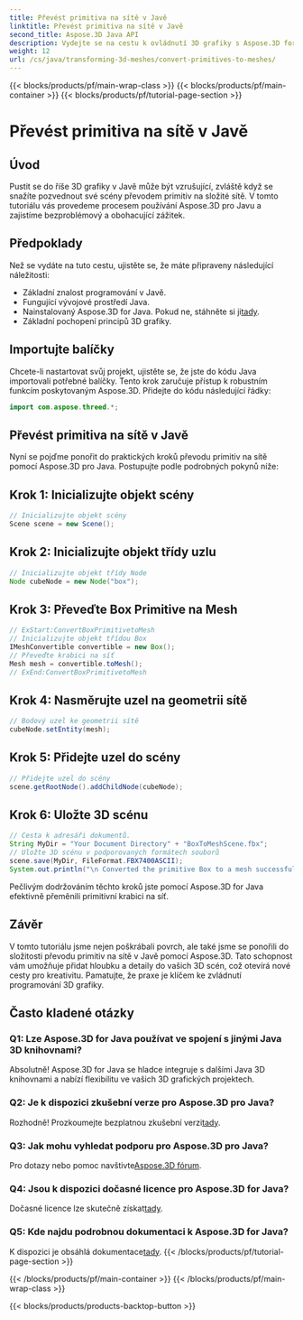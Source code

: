 ```yaml
---
title: Převést primitiva na sítě v Javě
linktitle: Převést primitiva na sítě v Javě
second_title: Aspose.3D Java API
description: Vydejte se na cestu k ovládnutí 3D grafiky s Aspose.3D for Java – bez námahy převádějte primitiva na fascinující sítě. Vylepšete své zkušenosti s kódováním hned teď!
weight: 12
url: /cs/java/transforming-3d-meshes/convert-primitives-to-meshes/
---
```


{{< blocks/products/pf/main-wrap-class >}}
{{< blocks/products/pf/main-container >}}
{{< blocks/products/pf/tutorial-page-section >}}

# Převést primitiva na sítě v Javě

## Úvod
Pustit se do říše 3D grafiky v Javě může být vzrušující, zvláště když se snažíte pozvednout své scény převodem primitiv na složité sítě. V tomto tutoriálu vás provedeme procesem používání Aspose.3D pro Javu a zajistíme bezproblémový a obohacující zážitek.
## Předpoklady
Než se vydáte na tuto cestu, ujistěte se, že máte připraveny následující náležitosti:
- Základní znalost programování v Javě.
- Fungující vývojové prostředí Java.
-  Nainstalovaný Aspose.3D for Java. Pokud ne, stáhněte si ji[tady](https://releases.aspose.com/3d/java/).
- Základní pochopení principů 3D grafiky.
## Importujte balíčky
Chcete-li nastartovat svůj projekt, ujistěte se, že jste do kódu Java importovali potřebné balíčky. Tento krok zaručuje přístup k robustním funkcím poskytovaným Aspose.3D. Přidejte do kódu následující řádky:
```java
import com.aspose.threed.*;
```
## Převést primitiva na sítě v Javě
Nyní se pojďme ponořit do praktických kroků převodu primitiv na sítě pomocí Aspose.3D pro Java. Postupujte podle podrobných pokynů níže:
## Krok 1: Inicializujte objekt scény
```java
// Inicializujte objekt scény
Scene scene = new Scene();
```
## Krok 2: Inicializujte objekt třídy uzlu
```java
// Inicializujte objekt třídy Node
Node cubeNode = new Node("box");
```
## Krok 3: Převeďte Box Primitive na Mesh
```java
// ExStart:ConvertBoxPrimitivetoMesh
// Inicializujte objekt třídou Box
IMeshConvertible convertible = new Box();
// Převeďte krabici na síť
Mesh mesh = convertible.toMesh();
// ExEnd:ConvertBoxPrimitivetoMesh
```
## Krok 4: Nasměrujte uzel na geometrii sítě
```java
// Bodový uzel ke geometrii sítě
cubeNode.setEntity(mesh);
```
## Krok 5: Přidejte uzel do scény
```java
// Přidejte uzel do scény
scene.getRootNode().addChildNode(cubeNode);
```
## Krok 6: Uložte 3D scénu
```java
// Cesta k adresáři dokumentů.
String MyDir = "Your Document Directory" + "BoxToMeshScene.fbx";
// Uložte 3D scénu v podporovaných formátech souborů
scene.save(MyDir, FileFormat.FBX7400ASCII);
System.out.println("\n Converted the primitive Box to a mesh successfully.\nFile saved at " + MyDir);
```
Pečlivým dodržováním těchto kroků jste pomocí Aspose.3D for Java efektivně přeměnili primitivní krabici na síť.
## Závěr
V tomto tutoriálu jsme nejen poškrábali povrch, ale také jsme se ponořili do složitosti převodu primitiv na sítě v Javě pomocí Aspose.3D. Tato schopnost vám umožňuje přidat hloubku a detaily do vašich 3D scén, což otevírá nové cesty pro kreativitu. Pamatujte, že praxe je klíčem ke zvládnutí programování 3D grafiky.
## Často kladené otázky
### Q1: Lze Aspose.3D for Java používat ve spojení s jinými Java 3D knihovnami?
Absolutně! Aspose.3D for Java se hladce integruje s dalšími Java 3D knihovnami a nabízí flexibilitu ve vašich 3D grafických projektech.
### Q2: Je k dispozici zkušební verze pro Aspose.3D pro Java?
 Rozhodně! Prozkoumejte bezplatnou zkušební verzi[tady](https://releases.aspose.com/).
### Q3: Jak mohu vyhledat podporu pro Aspose.3D pro Java?
 Pro dotazy nebo pomoc navštivte[Aspose.3D fórum](https://forum.aspose.com/c/3d/18).
### Q4: Jsou k dispozici dočasné licence pro Aspose.3D for Java?
 Dočasné licence lze skutečně získat[tady](https://purchase.aspose.com/temporary-license/).
### Q5: Kde najdu podrobnou dokumentaci k Aspose.3D for Java?
 K dispozici je obsáhlá dokumentace[tady](https://reference.aspose.com/3d/java/).
{{< /blocks/products/pf/tutorial-page-section >}}

{{< /blocks/products/pf/main-container >}}
{{< /blocks/products/pf/main-wrap-class >}}

{{< blocks/products/products-backtop-button >}}
